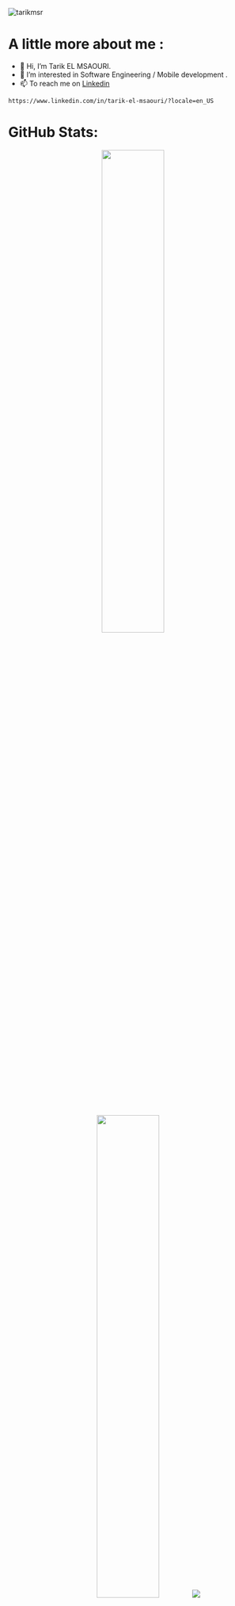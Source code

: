 <p align="left"> <img src="https://komarev.com/ghpvc/?username=tarikmsr&label=Profile%20views&color=0e75b6&style=flat" alt="tarikmsr" /> </p>


# A little more about me : 


- 👋 Hi, I’m Tarik EL MSAOURI.
- 👀 I’m interested in Software Engineering / Mobile development .
- 📫 To reach me on [Linkedin](https://www.linkedin.com/in/tarik-el-msaouri/?locale=en_US)
```
https://www.linkedin.com/in/tarik-el-msaouri/?locale=en_US
```

# GitHub Stats:


<p align="center">
  <img height="50%" width="auto" src ="https://github-readme-stats.vercel.app/api?username=tarikmsr&show_icons=true&count_private=true&theme=one_dark_pro&hide_border=true&bg_color=00000000">
  <img height="50%" width="auto" src ="https://github-readme-stats.vercel.app/api/top-langs/?username=tarikmsr&layout=compact&hide_border=true&theme=one_dark_pro&bg_color=00000000&langs_count=6&hide=jupyter%20notebook,tex,css,php,html,javascript&exclude_repo=Pacman-AI">
  <img src ="https://github-readme-streak-stats.herokuapp.com?user=tarikmsr&theme=one_dark_pro&hide_border=true&background=FFFFFF00">
  <br>
  <br>
</p>


<a href="https://github.com/tarikmsr?tab=repositories">
  <img align="center" src="https://github-readme-stats-git-masterrstaa-rickstaa.vercel.app/api?username=tarikmsr&&count_private=true&line_height=55&show_icons=true&theme=dark">   
</a>


![](https://github-readme-streak-stats.herokuapp.com/?user=tarikmsr&theme=dark&hide_border=false)<br/>
